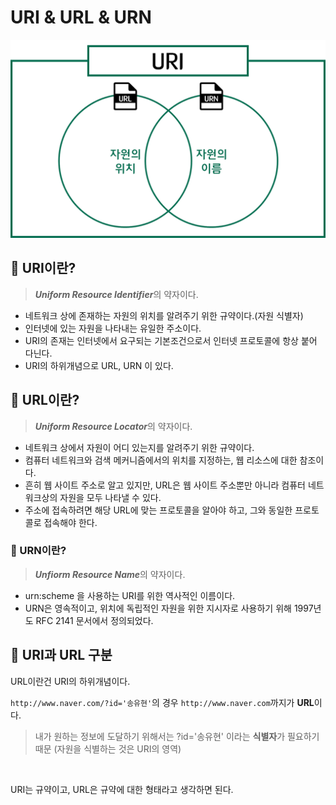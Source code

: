 # URI & URL & URN

<img src="uri.png">

## 🎯 URI이란?
> ***Uniform Resource Identifier***의 약자이다.
* 네트워크 상에 존재하는 자원의 위치를 알려주기 위한 규약이다.(자원 식별자)
* 인터넷에 있는 자원을 나타내는 유일한 주소이다.
* URI의 존재는 인터넷에서 요구되는 기본조건으로서 인터넷 프로토콜에 항상 붙어 다닌다.
* URI의 하위개념으로 URL, URN 이 있다.


## 🎯 URL이란?
> ***Uniform Resource Locator***의 약자이다.
* 네트워크 상에서 자원이 어디 있는지를 알려주기 위한 규약이다.
* 컴퓨터 네트워크와 검색 메커니즘에서의 위치를 지정하는, 웹 리소스에 대한 참조이다.
* 흔히 웹 사이트 주소로 알고 있지만, URL은 웹 사이트 주소뿐만 아니라 컴퓨터 네트워크상의 자원을 모두 나타낼 수 있다.
* 주소에 접속하려면 해당 URL에 맞는 프로토콜을 알아야 하고, 그와 동일한 프로토콜로 접속해야 한다.

### 🎯 URN이란?
> ***Unfiorm Resource Name***의 약자이다.
* urn:scheme 을 사용하는 URI를 위한 역사적인 이름이다.
* URN은 영속적이고, 위치에 독립적인 자원을 위한 지시자로 사용하기 위해 1997년도 RFC 2141 문서에서 정의되었다.


## 🎯 URI과 URL 구분
URL이란건 URI의 하위개념이다.<br>


`http://www.naver.com/?id='송유현'`의 경우 `http://www.naver.com`까지가 **URL**이다.
> 내가 원하는 정보에 도달하기 위해서는 ?id='송유현' 이라는 **식별자**가 필요하기 때문
> (자원을 식별하는 것은 URI의 영역)
<br>

URI는 규약이고, URL은 규약에 대한 형태라고 생각하면 된다.
